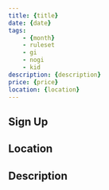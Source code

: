 ```yaml
---
title: {title}
date: {date}
tags:
    - {month}
    - ruleset
    - gi 
    - nogi 
    - kid
description: {description}
price: {price}
location: {location}
---
```

## Sign Up

## Location

## Description